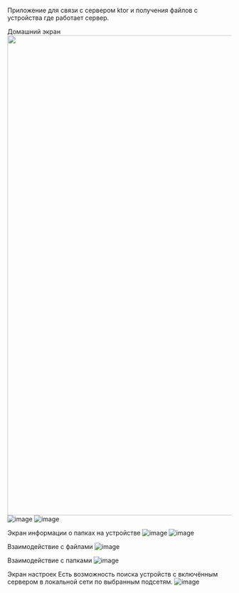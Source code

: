Приложение для связи с сервером ktor и получения файлов с устройства где работает сервер.

Домашний экран
<img src="https://github.com/user-attachments/assets/4a10a01d-1537-4d76-8c07-f3916065daf4" height="1080"/>
![image](https://github.com/user-attachments/assets/4a10a01d-1537-4d76-8c07-f3916065daf4)
![image](https://github.com/user-attachments/assets/52ffd493-6671-46e4-9d8c-1a6cf1f40b3e)

Экран информации о папках на устройстве
![image](https://github.com/user-attachments/assets/6e175ad4-43df-4ec0-b058-f2bc0ede0390)
![image](https://github.com/user-attachments/assets/62c4b974-2ef1-40c9-a916-098aa2b904a6)

Взаимодействие с файлами
![image](https://github.com/user-attachments/assets/6a7db85f-61d4-4cc4-b722-91eb97bf0004)

Взаимодействие с папками
![image](https://github.com/user-attachments/assets/41b8073c-8344-4361-ab55-a05d2ff378a5)

Экран настроек
Есть возможность поиска устройств с включённым сервером в локальной сети по выбранным подсетям.
![image](https://github.com/user-attachments/assets/2d1aa741-523d-4ce8-bc29-8dcf007d7217)
